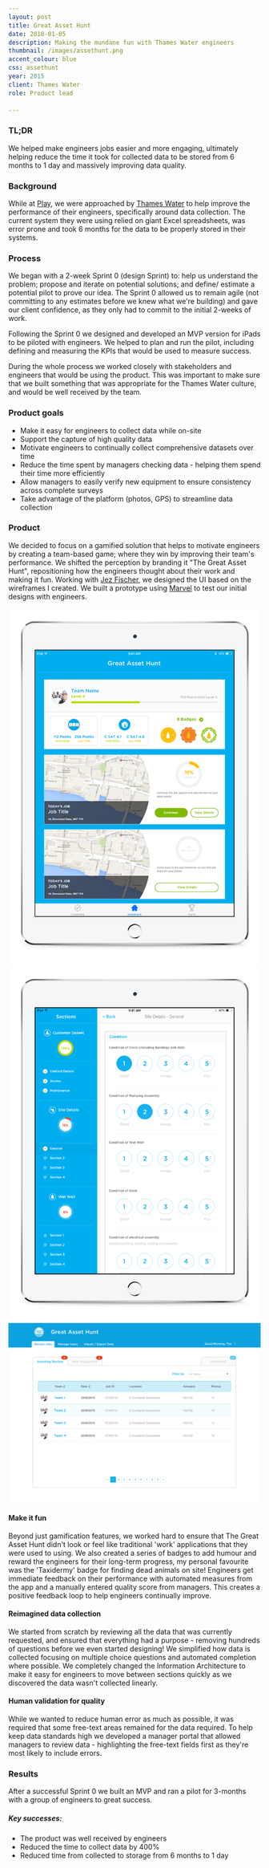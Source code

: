 ```yaml
---
layout: post
title: Great Asset Hunt
date: 2018-01-05
description: Making the mundane fun with Thames Water engineers
thumbnail: /images/assethunt.png
accent_colour: blue
css: assethunt
year: 2015
client: Thames Water
role: Product lead

---
```

<div class="text_container" markdown="1">

### TL;DR
We helped make engineers jobs easier and more engaging, ultimately helping reduce the time it took for collected data to be stored from 6 months to 1 day and massively improving data quality.

### Background
While at [Play](/work/play), we were approached by [Thames Water](https://www.thameswater.co.uk/) to help improve the performance of their engineers, specifically around data collection. The current system they were using relied on giant Excel spreadsheets, was error prone and took 6 months for the data to be properly stored in their systems.

### Process
We began with a 2-week Sprint 0 (design Sprint) to: help us understand the problem; propose and iterate on potential solutions; and define/ estimate a potential pilot to prove our idea. The Sprint 0 allowed us to remain agile (not committing to any estimates before we knew what we're building) and gave our client confidence, as they only had to commit to the initial 2-weeks of work.

Following the Sprint 0 we designed and developed an MVP version for iPads to be piloted with engineers. We helped to plan and run the pilot, including defining and measuring the KPIs that would be used to measure success.

During the whole process we worked closely with stakeholders and engineers that would be using the product. This was important to make sure that we built something that was appropriate for the Thames Water culture, and would be well received by the team.

<!--
#### Wireframes
We worked iteratively as a team with Thames Water, using wireframes to convey concepts visually as quickly as possible.

<div class="wireframes">
  <img src="/images/greatassethunt/wireframes.png" alt="Wireframe sample" />
  <p>Sample of hundreds of wireframes I created during the Sprint 0</p>
</div>
-->

### Product goals
- Make it easy for engineers to collect data while on-site
- Support the capture of high quality data
- Motivate engineers to continually collect comprehensive datasets over time
- Reduce the time spent by managers checking data - helping them spend their time more efficiently
- Allow managers to easily verify new equipment to ensure consistency across complete surveys
- Take advantage of the platform (photos, GPS) to streamline data collection

### Product
We decided to focus on a gamified solution that helps to motivate engineers by creating a team-based game; where they win by improving their team's performance. We shifted the perception by branding it "The Great Asset Hunt", repositioning how the engineers thought about their work and making it fun. Working with [Jez Fischer](https://twitter.com/JezFischer), we designed the UI based on the wireframes I created. We built a prototype using [Marvel](http://marvelapp.com) to test our initial designs with engineers.

</div>
<div class="image-carousel js-flickity" data-flickity='{ "imagesLoaded": true }'>
  <div class="image-cell"><img src="/images/greatassethunt/gah1.png" /></div>
  <div class="image-cell"><img src="/images/greatassethunt/gah2.png" /></div>
  <div class="image-cell"><img src="/images/greatassethunt/gah3.png" /></div>
</div>

<div class="text_container" markdown="1">

#### Make it fun
Beyond just gamification features, we worked hard to ensure that The Great Asset Hunt didn't look or feel like traditional 'work' applications that they were used to using. We also created a series of badges to add humour and reward the engineers for their long-term progress, my personal favourite was the 'Taxidermy' badge for finding dead animals on site! Engineers get immediate feedback on their performance with automated measures from the app and a manually entered quality score from managers. This creates a positive feedback loop to help engineers continually improve.

#### Reimagined data collection
We started from scratch by reviewing all the data that was currently requested, and ensured that everything had a purpose - removing hundreds of questions before we even started designing! We simplified how data is collected focusing on multiple choice questions and automated completion where possible. We completely changed the Information Architecture to make it easy for engineers to move between sections quickly as we discovered the data wasn't collected linearly.

#### Human validation for quality
While we wanted to reduce human error as much as possible, it was required that some free-text areas remained for the data required. To help keep data standards high we developed a manager portal that allowed managers to review data - highlighting the free-text fields first as they're most likely to include errors.

### Results
After a successful Sprint 0 we built an MVP and ran a pilot for 3-months with a group of engineers to great success.

##### Key successes:
- The product was well received by engineers
- Reduced the time to collect data by 400%
- Reduced time from collected to storage from 6 months to 1 day

</div>
